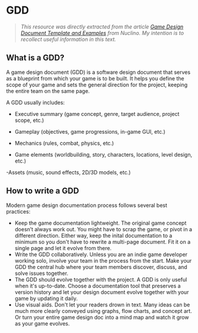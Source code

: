 # GDD
> *This resource was directly extracted from the article [Game Design Document Template and Examples](https://www.nuclino.com/articles/game-design-document-template) from Nuclino. My intention is to recollect useful information in this text.*

## What is a GDD?
A game design document (GDD) is a software design document that serves as a blueprint from which your game is to be built. It helps you define the scope of your game and sets the general direction for the project, keeping the entire team on the same page.

A GDD usually includes:

- Executive summary (game concept, genre, target audience, project scope, etc.)

- Gameplay (objectives, game progressions, in-game GUI, etc.)

- Mechanics (rules, combat, physics, etc.)

- Game elements (worldbuilding, story, characters, locations, level design, etc.)

-Assets (music, sound effects, 2D/3D models, etc.)

## How to write a GDD
Modern game design documentation process follows several best practices:

- Keep the game documentation lightweight. The original game concept doesn’t always work out. You might have to scrap the game, or pivot in a different direction. Either way, keep the inital documentation to a minimum so you don't have to rewrite a multi-page document. Fit it on a single page and let it evolve from there.
- Write the GDD collaboratively. Unless you are an indie game developer working solo, involve your team in the process from the start. Make your GDD the central hub where your team members discover, discuss, and solve issues together.
- The GDD should evolve together with the project. A GDD is only useful when it's up-to-date. Choose a documentation tool that preserves a version history and let your design document evolve together with your game by updating it daily.
- Use visual aids. Don't let your readers drown in text. Many ideas can be much more clearly conveyed using graphs, flow charts, and concept art. Or turn your entire game design doc into a mind map and watch it grow as your game evolves.
